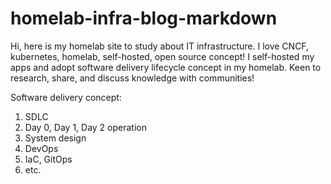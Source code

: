 # homelab-infra-blog-markdown
Hi, here is my homelab site to study about IT infrastructure. I love CNCF, kubernetes, homelab, self-hosted, open source concept! I self-hosted my apps and adopt software delivery lifecycle concept in my homelab. Keen to research, share, and discuss knowledge with communities!

Software delivery concept:
1) SDLC
2) Day 0, Day 1, Day 2 operation
3) System design
4) DevOps
5) IaC, GitOps
6) etc.